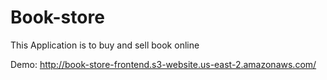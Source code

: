 # Book-store

This Application is to buy and sell book online

Demo: http://book-store-frontend.s3-website.us-east-2.amazonaws.com/
